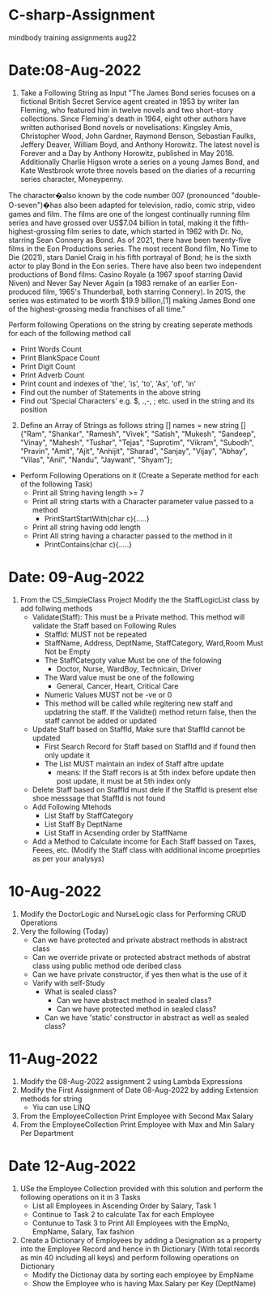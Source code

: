 # C-sharp-Assignment
mindbody training assignments aug22

# Date:08-Aug-2022

1. Take a Following String as Input
"The James Bond series focuses on a fictional British Secret Service agent created in 1953 by writer Ian Fleming, who featured him in twelve novels and two short-story collections. Since Fleming's death in 1964, eight other authors have written authorised Bond novels or novelisations: Kingsley Amis, Christopher Wood, John Gardner, Raymond Benson, Sebastian Faulks, Jeffery Deaver, William Boyd, and Anthony Horowitz. The latest novel is Forever and a Day by Anthony Horowitz, published in May 2018. Additionally Charlie Higson wrote a series on a young James Bond, and Kate Westbrook wrote three novels based on the diaries of a recurring series character, Moneypenny.

The character�also known by the code number 007 (pronounced "double-O-seven")�has also been adapted for television, radio, comic strip, video games and film. The films are one of the longest continually running film series and have grossed over US$7.04 billion in total, making it the fifth-highest-grossing film series to date, which started in 1962 with Dr. No, starring Sean Connery as Bond. As of 2021, there have been twenty-five films in the Eon Productions series. The most recent Bond film, No Time to Die (2021), stars Daniel Craig in his fifth portrayal of Bond; he is the sixth actor to play Bond in the Eon series. There have also been two independent productions of Bond films: Casino Royale (a 1967 spoof starring David Niven) and Never Say Never Again (a 1983 remake of an earlier Eon-produced film, 1965's Thunderball, both starring Connery). In 2015, the series was estimated to be worth $19.9 billion,[1] making James Bond one of the highest-grossing media franchises of all time."

Perform following Operations on the string by creating seperate methods for each of the following method call
- Print  Words Count 
- Print BlankSpace Count
- Print Digit Count
- Print Adverb Count
- Print count and indexes of 'the', 'is', 'to', 'As', 'of', 'in' 
- Find out the number of Statements in the above string
- Find out 'Special Characters' e.g. $, .,-, ; etc. used in the string and its position

2. Define an Array of Strings as follows
	string [] names = new string [] {"Ram", "Shankar", "Ramesh", "Vivek", "Satish", "Mukesh", "Sandeep", "Vinay", "Mahesh", "Tushar", "Tejas", "Suprotim", "Vikram", "Subodh", "Pravin", "Amit", "Ajit", "Anhijit", "Sharad", "Sanjay", "Vijay", "Abhay", "Vilas", "Anil", "Nandu", "Jaywant", "Shyam"};
- Perform Following Operations on it (Create a Seperate method for each of the following Task)
	- Print all String having length >= 7
	- Print all string starts with a Character parameter value passed to a method
		- PrintStartStartWith(char c){.....}
	- Print all string having odd length
	- Print All string having a character passed to the method in it
		- PrintContains(char c){.....}

# Date: 09-Aug-2022
1. From the CS_SimpleClass Project Modify the the StaffLogicList class by add follwing methods
	- Validate(Staff): This must be a Private method. This method will validate the Staff based on Following Rules
		- StaffId: MUST not be repeated
		- StaffName, Address, DeptName, StaffCategory, Ward,Room Must Not be Empty
		- The StaffCategoty value Must be one of the folowing
			- Doctor, Nurse, WardBoy, Technicain, Driver
		- The Ward value must be one of the following
			- General, Cancer, Heart, Critical Care
		- Numeric Values MUST not be -ve or 0
		- This method will be called while regitering new staff and updatring the staff. If the Validte() method return false, then the staff cannot be added or updated
	- Update Staff based on StaffId, Make sure that StaffId cannot be updated
		- First Search Record for Staff based on StaffId and if found then only update it
		- The List MUST maintain an index of Staff aftre update 
			- means: If the Staff recors is at 5th index before update then post update, it must be at 5th index only
	- Delete Staff based on StaffId must dele if the StaffId is present else shoe messsage that StaffId is not found
	- Add Following Mtehods
		- List Staff by StaffCategory
		- List Staff By DeptName
		- List Staff in Acsending order by StaffName
	- Add a Method to Calculate income for Each Staff bassed on Taxes, Feees, etc. (Modify the Staff class with additional income proeprties as per your analysys)

# 10-Aug-2022

1. Modify the DoctorLogic and NurseLogic class for Performing CRUD Operations
2. Very the following (Today)
	- Can we have protected and private abstract methods in abstract class
	- Can we override private or protected abstract methods of abstrat class using public method ode deribed class
	- Can we have private constructor, if yes then what is the use of it
	- Varify with self-Study
		- What is sealed class?
			- Can we have abstract method in sealed class?
			- Can we have protected method in sealed class?
		- Can we have 'static' constructor in abstract as well as sealed class?
	
# 11-Aug-2022
1. Modify the 08-Aug-2022 assignment 2 using Lambda Expressions 
2. Modify the First Assignment of Date 08-Aug-2022 by adding Extension methods for string
	- Yiu can use LINQ
3. From the EmployeeCollection Print Employee with Second Max Salary
4. From the EmployeeCollection Print Employee with Max and Min Salary Per Department


# Date 12-Aug-2022

1. USe the Employee Collection provided with this solution and perform the following operations on it in 3 Tasks
	- List all Employees in Ascending Order by Salary, Task 1
	- Continue to Task 2 to calculate Tax for each Employee
	- Contunue to Task 3 to Print All Employees with the EmpNo, EmpName, Salary, Tax fashion
2. Create a Dictionary of Employees by adding a Designation as a property into the Employee Record and hence in th Dictionary (With total records as min 40 including all keys) and perform following operations on Dictionary
	- Modify the Dictionay data by sorting each employee by EmpName
	- Show the Employee who is having Max.Salary per Key (DeptName) 
